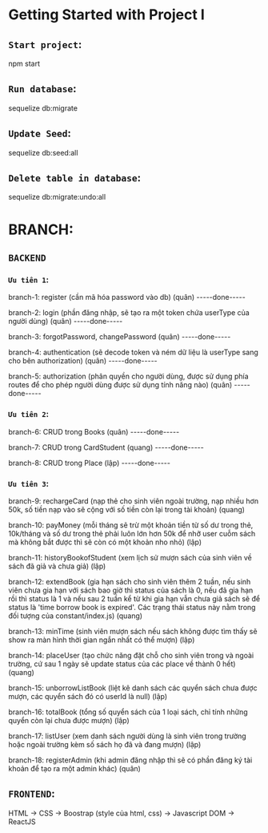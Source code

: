 
# Getting Started with Project I 
## `Start project`: 
npm start

## `Run database`: 
sequelize db:migrate 

## `Update Seed`: 
sequelize db:seed:all 

## `Delete table in database`: 
sequelize db:migrate:undo:all 







# BRANCH: 

## `BACKEND`


### `Ưu tiên 1`:


branch-1: register (cần mã hóa password vào db) (quân)                     -----done-----

branch-2: login (phần đăng nhập, sẽ tạo ra một token chứa userType của người dùng) (quân)          -----done-----

branch-3: forgotPassword, changePassword (quân)             -----done-----

branch-4: authentication (sẽ decode token và ném dữ liệu là userType sang cho bên authorization) (quân)          -----done-----

branch-5: authorization (phân quyền cho người dùng, được sử dụng phía routes để cho phép người dùng được sử dụng tính năng nào) (quân)          -----done-----



### `Ưu tiên 2`:


branch-6: CRUD trong Books (quân)             -----done-----

branch-7: CRUD trong CardStudent (quang)       -----done-----

branch-8: CRUD trong Place (lập)              -----done-----



### `Ưu tiên 3`:


branch-9: rechargeCard (nạp thẻ cho sinh viên ngoài trường, nạp nhiều hơn 50k, số tiền nạp vào sẽ cộng với số tiền còn lại trong tài khoản) (quang)

branch-10: payMoney (mỗi tháng sẽ trừ một khoản tiền từ số dư trong thẻ, 10k/tháng và số dư trong thẻ phải luôn lớn hơn 50k để nhỡ user cuỗm sách mà không bắt được thì sẽ còn có một khoản nho nhỏ) (lập)

branch-11: historyBookofStudent (xem lịch sử mượn sách của sinh viên về sách đã giả và chưa giả) (lập)

branch-12: extendBook (gia hạn sách cho sinh viên thêm 2 tuần, nếu sinh viên chưa gia hạn với sách bao giờ thì status của sách là 0, nếu đã gia hạn rồi thì status là 1 và nếu sau 2 tuần kể từ khi gia hạn vẫn chưa giả sách sẽ để status là 'time borrow book is expired'. Các trạng thái status này nằm trong đối tượng của constant/index.js) (quang)

branch-13: minTime (sinh viên mượn sách nếu sách không được tìm thấy sẽ show ra màn hình thời gian ngắn nhất có thể mượn) (lập)

branch-14: placeUser (tạo chức năng đặt chỗ cho sinh viên trong và ngoài trường, cứ sau 1 ngày sẽ update status của các place về thành 0 hết) (quang)

branch-15: unborrowListBook (liệt kê danh sách các quyển sách chưa được mượn, các quyển sách đó có userId là null) (lập)

branch-16: totalBook (tổng số quyển sách của 1 loại sách, chỉ tính những quyển còn lại chưa được mượn) (lập)

branch-17: listUser (xem danh sách người dùng là sinh viên trong trường hoặc ngoài trường kèm số sách họ đã và đang mượn) (lập)

branch-18: registerAdmin (khi admin đăng nhập thì sẽ có phần đăng ký tài khoản để tạo ra một admin khác) (quân)



## `FRONTEND`:

HTML -> CSS -> Boostrap (style của html, css) -> Javascript DOM -> ReactJS
